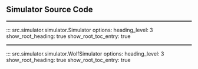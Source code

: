 
## Simulator Source Code
<hr style="border:1px solid grey">

::: src.simulator.simulator.Simulator
    options:
      heading_level: 3
      show_root_heading: true
      show_root_toc_entry: true
<hr style="border:1px solid grey">

::: src.simulator.simulator.WolfSimulator
    options:
      heading_level: 3
      show_root_heading: true
      show_root_toc_entry: true